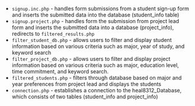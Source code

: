 * `signup.inc.php` -  handles form submissions from a student sign-up form and inserts the submitted data into the database (student_info table)
* `signup.project.php` - handles form the submission from project lead form and inserts the submitted data into a database (project_info), redirects to `filtered_results.php`
* `filter_student_db.php` - allows users to filter and display student information based on various criteria such as major, year of study, and keyword search
* `filter_project_db.php` - allows users to filter and display project information based on various criteria such as major, education level, time commitment, and keyword search.
* `filtered_students.php` - filters through database based on major and year preferences from project lead and displays the students
* `connection.php` - establishes a connection to the heal8312_Database, which consists of two tables (student_info and project_info)
